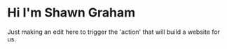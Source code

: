 # Hi I'm Shawn Graham

Just making an edit here to trigger the 'action' that will build a website for us.
